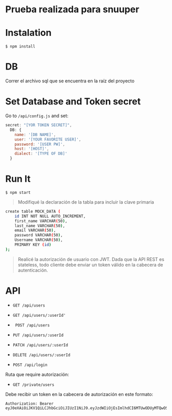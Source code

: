 Prueba realizada para snuuper
===================

Instalation
===================

 `$ npm install`
 
 DB
===================
Correr el archivo sql que se encuentra en la raíz del proyecto

Set Database and Token secret
===================
Go to `/api/config.js` and set:


```javascript
secret: "[YOR TOKEN SECRET]",
  DB: {
  	name: '[DB NAME]',
  	user: '[YOUR FAVORITE USER]',
  	password: '[USER PW]',
  	host: '[HOST]',
    dialect: '[TYPE OF DB]'
  }
```

Run It
===================

 `$ npm start`


> Modifiqué la declaración de la tabla para incluir la clave primaria

```bash
create table MOCK_DATA (
	id INT NOT NULL AUTO_INCREMENT,
	first_name VARCHAR(50),
	last_name VARCHAR(50),
	email VARCHAR(50),
	password VARCHAR(50),
	Username VARCHAR(50),
    PRIMARY KEY (id)
);
```

> Realicé la autorización de usuario con JWT. Dada que la API REST es
> stateless, todo cliente debe enviar un token válido en la cabecera de
> autenticación.

API
===

 - `GET /api/users`

 

 - `GET /api/users/:userId'`

 

 - ` POST /api/users`

  

 - `PUT /api/users/:userId`

  

 - `PATCH /api/users/:userId`

  

 - `DELETE /api/users/:userId`
  
  

 - `POST /api/login`

Ruta que require autorización:

 - `GET /private/users`

Debe recibir un token en la cabecera de autorización en este formato:

```
Authorization: Bearer eyJ0eXAiOiJKV1QiLCJhbGciOiJIUzI1NiJ9.eyJzdWIiOjEsImlhdCI6MTUwODUyMTQwOSwiZXhwIjoxNTA5MTI2MjA5fQ.QO2fdHHOQWFAYKJWNm9qCsTecohG6Mz6B9uxW40obEU
```
